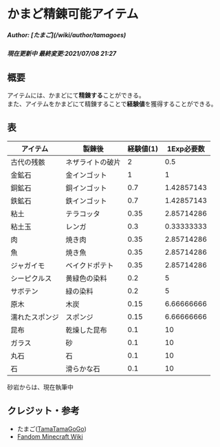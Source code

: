 # かまど精錬可能アイテム
<h5>Author: [たまご](/wiki/author/tamagoes)</h5>
<h5>現在更新中
最終変更:2021/07/08 21:27</h5>

## 概要
アイテムには、かまどにて**精錬する**ことができる。  
また、アイテムをかまどにて精錬することで**経験値**を獲得することができる。  

## 表
| アイテム     | 製錬後 | 経験値(1) | 1Exp必要数 | 
| ------------ | ---- | ---- | ---- |
| 古代の残骸 | ネザライトの破片 | 2 | 0.5 |
| 金鉱石 | 金インゴット | 1 | 1 |
| 銅鉱石 | 銅インゴット | 0.7 | 1.42857143 |
| 鉄鉱石 | 鉄インゴット | 0.7 | 1.42857143 |
| 粘土 | テラコッタ | 0.35 | 2.85714286 |
| 粘土玉 | レンガ | 0.3 | 0.33333333 |
| 肉 | 焼き肉 | 0.35 | 2.85714286 |
| 魚 | 焼き魚 | 0.35 | 2.85714286 |
| ジャガイモ | ベイクドポテト | 0.35 | 2.85714286 |
| シーピクルス | 黄緑色の染料 | 0.2 | 5
| サボテン | 緑の染料 | 0.2 | 5 |
| 原木 | 木炭 | 0.15 | 6.66666666 |
| 濡れたスポンジ | スポンジ | 0.15 | 6.66666666 |
| 昆布 | 乾燥した昆布 | 0.1 | 10 |
| ガラス | 砂 | 0.1 | 10 |
| 丸石 | 石 | 0.1 | 10 |
| 石 | 滑らかな石 | 0.1 | 10 |

砂岩からは、現在執筆中

## クレジット・参考
 - たまご([TamaTamaGoGo](https://github.com/tamatamagogo))
 - [Fandom Minecraft Wiki](https://minecraft.fandom.com/ja/wiki/%E8%A3%BD%E9%8C%AC)
